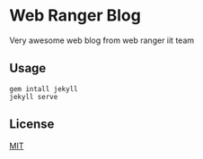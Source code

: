 # Web Ranger Blog

Very awesome web blog from web ranger iit team

## Usage

	gem intall jekyll
	jekyll serve

## License

[MIT](http://opensource.org/licenses/MIT)
